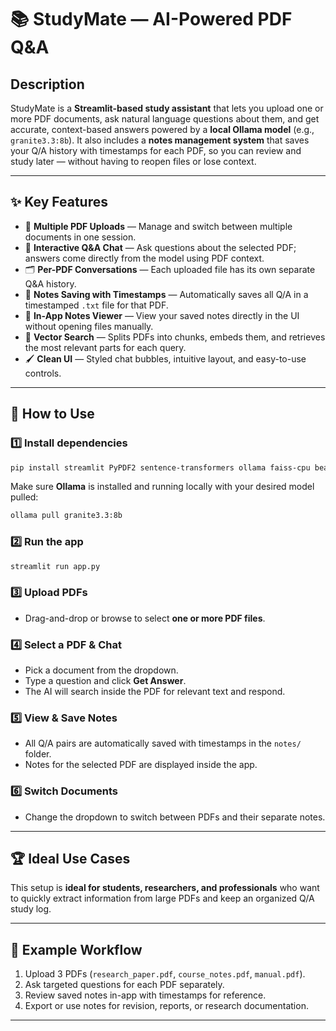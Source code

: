 # 📚 StudyMate — AI-Powered PDF Q&A

## Description

StudyMate is a **Streamlit-based study assistant** that lets you upload one or more PDF documents, ask natural language questions about them, and get accurate, context-based answers powered by a **local Ollama model** (e.g., `granite3.3:8b`). It also includes a **notes management system** that saves your Q/A history with timestamps for each PDF, so you can review and study later — without having to reopen files or lose context.

---

## ✨ Key Features

- 📂 **Multiple PDF Uploads** — Manage and switch between multiple documents in one session.
- 💬 **Interactive Q&A Chat** — Ask questions about the selected PDF; answers come directly from the model using PDF context.
- 🗂 **Per-PDF Conversations** — Each uploaded file has its own separate Q&A history.
- 📝 **Notes Saving with Timestamps** — Automatically saves all Q/A in a timestamped `.txt` file for that PDF.
- 👀 **In-App Notes Viewer** — View your saved notes directly in the UI without opening files manually.
- 🧠 **Vector Search** — Splits PDFs into chunks, embeds them, and retrieves the most relevant parts for each query.
- 🖌 **Clean UI** — Styled chat bubbles, intuitive layout, and easy-to-use controls.

---

## 🚀 How to Use

### 1️⃣ Install dependencies

```bash
pip install streamlit PyPDF2 sentence-transformers ollama faiss-cpu beautifulsoup4
```

Make sure **Ollama** is installed and running locally with your desired model pulled:

```bash
ollama pull granite3.3:8b
```

### 2️⃣ Run the app

```bash
streamlit run app.py
```

### 3️⃣ Upload PDFs

- Drag-and-drop or browse to select **one or more PDF files**.

### 4️⃣ Select a PDF & Chat

- Pick a document from the dropdown.
- Type a question and click **Get Answer**.
- The AI will search inside the PDF for relevant text and respond.

### 5️⃣ View & Save Notes

- All Q/A pairs are automatically saved with timestamps in the `notes/` folder.
- Notes for the selected PDF are displayed inside the app.

### 6️⃣ Switch Documents

- Change the dropdown to switch between PDFs and their separate notes.

---

## 🏆 Ideal Use Cases

This setup is **ideal for students, researchers, and professionals** who want to quickly extract information from large PDFs and keep an organized Q/A study log.

---

## 📌 Example Workflow

1. Upload 3 PDFs (`research_paper.pdf`, `course_notes.pdf`, `manual.pdf`).
2. Ask targeted questions for each PDF separately.
3. Review saved notes in-app with timestamps for reference.
4. Export or use notes for revision, reports, or research documentation.

---
